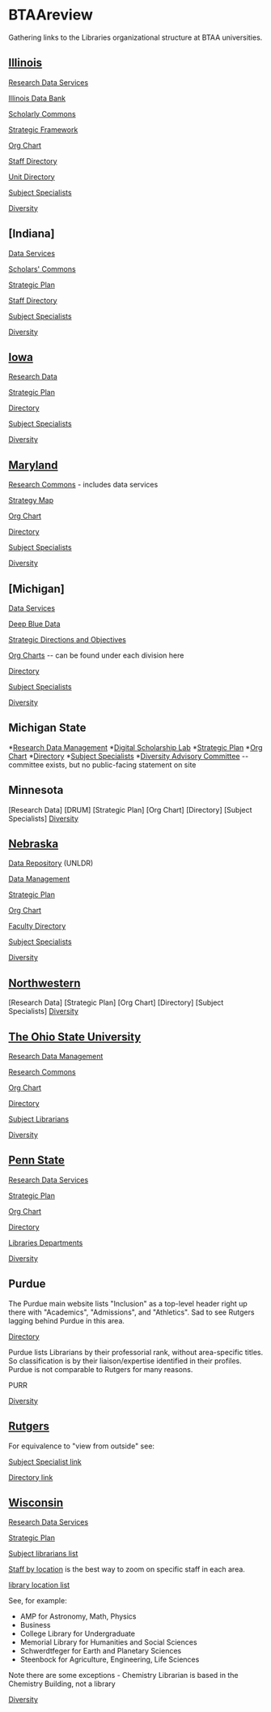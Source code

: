 # BTAAreview
Gathering links to the Libraries organizational structure at BTAA universities.

## [Illinois](https://www.library.illinois.edu)

[Research Data Services](https://www.library.illinois.edu/rds/)

[Illinois Data Bank](https://databank.illinois.edu)

[Scholarly Commons](https://www.library.illinois.edu/sc/)

[Strategic Framework](https://www.library.illinois.edu/geninfo/libraryinit/strategic-framework-2019/)

[Org Chart](https://www.library.illinois.edu/staff/administration/orgchart/)

[Staff Directory](https://www.library.illinois.edu/geninfo/staff-directory/)

[Unit Directory](https://www.library.illinois.edu/geninfo/unit-directory/)

[Subject Specialists](https://www.library.illinois.edu/geninfo/subject-specialists)

[Diversity](https://www.library.illinois.edu/geninfo/diversity/)

## [Indiana]

[Data Services](https://libraries.indiana.edu/data-services)

[Scholars' Commons](https://libraries.indiana.edu/scholars-commons)

[Strategic Plan](http://libraries.indiana.edu/strategicplan)

[Staff Directory](https://libraries.indiana.edu/staff)

[Subject Specialists](https://libraries.indiana.edu/specialists)

[Diversity](https://libraries.indiana.edu/libraries-diversity-resources)

## [Iowa](https://www.lib.uiowa.edu)

[Research Data](https://www.lib.uiowa.edu/data/)

[Strategic Plan](http://www.lib.uiowa.edu/about/strategic-plan-2020-2024/)

[Directory](https://www.lib.uiowa.edu/people/)

[Subject Specialists](https://www.lib.uiowa.edu/people/find-your-librarian/)

[Diversity](https://www.lib.uiowa.edu/about/diversity-equity-inclusion/)

## [Maryland](https://www.lib.umd.edu)

[Research Commons](https://www.lib.umd.edu/rc) - includes data services

[Strategy Map](https://www.lib.umd.edu/about/deans-office/strategy-map)

[Org Chart](https://www.lib.umd.edu/binaries/content/assets/public/about/libraries-org-chart_admin_aug2021.pdf)

[Directory](https://www.lib.umd.edu/directory)

[Subject Specialists](https://www.lib.umd.edu/directory/specialists/librarian)

[Diversity](https://www.lib.umd.edu/about/diversity/home)

## [Michigan]

[Data Services](https://lib.umich.edu/research-and-scholarship/data-services)

[Deep Blue Data](https://deepblue.lib.umich.edu/data)

[Strategic Directions and Objectives](https://lib.umich.edu/about-us/about-library/strategic-directions-and-objectives)

[Org Charts](https://lib.umich.edu/about-us/our-divisions-and-departments) -- can be found under each division here

[Directory](https://lib.umich.edu/about-us/staff-directory)

[Subject Specialists](https://lib.umich.edu/research-and-scholarship/help-research/find-specialist)

[Diversity](https://lib.umich.edu/about-us/about-library/diversity-equity-inclusion-and-accessibility)

## Michigan State

*[Research Data Management](https://lib.msu.edu/rdmg/)
*[Digital Scholarship Lab](https://lib.msu.edu/dslab/)
*[Strategic Plan](https://lib.msu.edu/strategic-plan)
*[Org Chart](https://lib.msu.edu/orgchart/)
*[Directory](https://lib.msu.edu/contact/libstaff)
*[Subject Specialists](https://lib.msu.edu/contact/subjectlibrarian/)
*[Diversity Advisory Committee](https://lib.msu.edu/about/diversity-committee/) -- committee exists, but no public-facing statement on site

## Minnesota
[Research Data]
[DRUM]
[Strategic Plan]
[Org Chart]
[Directory]
[Subject Specialists]
[Diversity]()

## [Nebraska](https://libraries.unl.edu)

[Data Repository](https://dataregistry.unl.edu) (UNLDR)

[Data Management](https://libraries.unl.edu/research-data-management)

[Strategic Plan](https://libraries.unl.edu/libraries-strategic-plan)

[Org Chart](https://libraries.unl.edu/organizational-chart)

[Faculty Directory](https://libraries.unl.edu/faculty-staff-directory)

[Subject Specialists](https://unl.libguides.com/find_your_librarian)

[Diversity](https://libraries.unl.edu/diversity)

## [Northwestern](https://www.library.northwestern.edu)
[Research Data]
[Strategic Plan]
[Org Chart]
[Directory]
[Subject Specialists]
[Diversity]()

## [The Ohio State University](https://library.osu.edu)

[Research Data Management](https://library.osu.edu/researchcommons/help/managing-data)

[Research Commons](https://library.osu.edu/researchcommons/)

[Org Chart](https://library.osu.edu/sites/default/files/2021-09/OSULOrgChart_full.pdf)

[Directory](https://library.osu.edu/directory)

[Subject Librarians](https://library.osu.edu/subject-librarians)

[Diversity](https://library.osu.edu/equity-diversity-inclusion)

## [Penn State](https://libraries.psu.edu/)

[Research Data Services](https://libraries.psu.edu/research/research-data-services)

[Strategic Plan](https://libraries.psu.edu/about/university-libraries-strategic-plan)

[Org Chart](https://libraries.psu.edu/sites/default/files/2021/03/01/org-chart_030121.pdf)

[Directory](https://libraries.psu.edu/directory/)

[Libraries Departments](https://libraries.psu.edu/about/libraries)

[Diversity](https://libraries.psu.edu/about/diversity)

## Purdue

The Purdue main website lists "Inclusion" as a top-level header right up there with "Academics", "Admissions", and "Athletics".  Sad to see Rutgers lagging behind Purdue in this area.

[Directory](https://www.lib.purdue.edu/directory)

Purdue lists Librarians by their professorial rank, without area-specific titles.  So classification is by their liaison/expertise identified in their profiles.  Purdue is not comparable to Rutgers for many reasons.

PURR

[Diversity]()


## [Rutgers](https://libraries.rutgers.edu)

For equivalence to "view from outside" see:

[Subject Specialist link](https://www.libraries.rutgers.edu/new-brunswick/teaching-research-help/subject-help-new-brunswick)

[Directory link](https://www.libraries.rutgers.edu/directory)

## [Wisconsin](https://www.library.wisc.edu)

[Research Data Services](https://researchdata.wisc.edu)

[Strategic Plan](https://www.library.wisc.edu/about/administration/strategic-plan/)

[Subject librarians list](https://www.library.wisc.edu/research-support/subject-librarians/)

[Staff by location](https://www.library.wisc.edu/about/directory/staff-by-location/#0) is the best way to zoom on specific staff in each area.

[library location list](https://www.library.wisc.edu/locations/#)

See, for example:
* AMP for Astronomy, Math, Physics
* Business
* College Library for Undergraduate
* Memorial Library for Humanities and Social Sciences
* Schwerdtfeger for Earth and Planetary Sciences
* Steenbock for Agriculture, Engineering, Life Sciences

Note there are some exceptions - Chemistry Librarian is based in the Chemistry Building, not a library

[Diversity](https://www.library.wisc.edu/diversity/)

